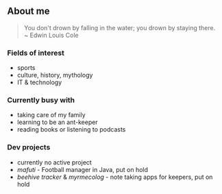 ## About me

> You don't drown by falling in the water; you drown by staying there.  
>  ~ Edwin Louis Cole

### Fields of interest

- sports
- culture, history, mythology
- IT & technology

### Currently busy with

- taking care of my family
- learning to be an ant-keeper
- reading books or listening to podcasts

### Dev projects

- currently no active project
- *mafuti* - Football manager in Java, put on hold
- *beehive tracker* & *myrmecolog* - note taking apps for keepers, put on hold
